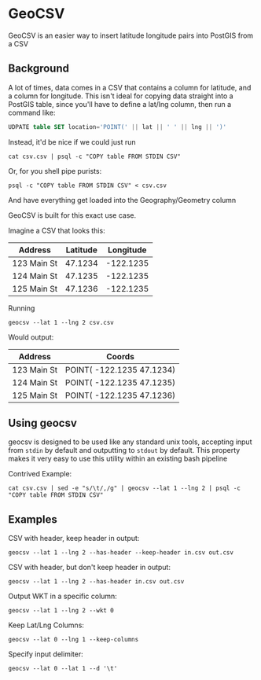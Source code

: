 # GeoCSV
GeoCSV is an easier way to insert latitude longitude pairs into PostGIS from a CSV

## Background

A lot of times, data comes in a CSV that contains a column for latitude, and a column for longitude. This isn't ideal for copying data straight into a PostGIS table, since you'll have to define a lat/lng column,
then run a command like:

```sql
UDPATE table SET location='POINT(' || lat || ' ' || lng || ')'
```

Instead, it'd be nice if we could just run
```shell script
cat csv.csv | psql -c "COPY table FROM STDIN CSV"
```
Or, for you shell pipe purists:
```shell script
psql -c "COPY table FROM STDIN CSV" < csv.csv
```

And have everything get loaded into the Geography/Geometry column

GeoCSV is built for this exact use case.

Imagine a CSV that looks this:

| Address        | Latitude |  Longitude |
|----------------|----------|------------|
| 123 Main St    | 47.1234  | -122.1235  |
| 124 Main St    | 47.1235  | -122.1235  |
| 125 Main St    | 47.1236  | -122.1235  |

Running
```shell script
geocsv --lat 1 --lng 2 csv.csv
```

Would output:

| Address        | Coords                     |
|----------------|----------------------------|
| 123 Main St    | POINT( -122.1235  47.1234) |
| 124 Main St    | POINT( -122.1235  47.1235) |
| 125 Main St    | POINT( -122.1235  47.1236) |

## Using geocsv

geocsv is designed to be used like any standard unix tools, accepting input from `stdin` by default and outputting to `stdout` by default. This property makes it very easy to use this utility within an existing bash pipeline

Contrived Example:
```shell script
cat csv.csv | sed -e "s/\t/,/g" | geocsv --lat 1 --lng 2 | psql -c "COPY table FROM STDIN CSV"
```

## Examples

CSV with header, keep header in output:
```shell script
geocsv --lat 1 --lng 2 --has-header --keep-header in.csv out.csv
```
CSV with header, but don't keep header in output:
```shell script
geocsv --lat 1 --lng 2 --has-header in.csv out.csv
```

Output WKT in a specific column:
```shell script
geocsv --lat 1 --lng 2 --wkt 0
```

Keep Lat/Lng Columns:
```shell script
geocsv --lat 0 --lng 1 --keep-columns
```

Specify input delimiter:
```shell script
geocsv --lat 0 --lat 1 --d '\t'
```


